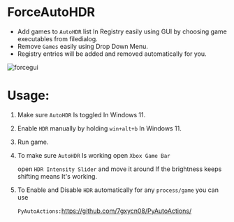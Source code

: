 # ForceAutoHDR


- Add games to `AutoHDR` list In Registry easily using GUI by choosing game executables from filedialog.
- Remove `Games` easily using Drop Down Menu.
- Registry entries will be added and removed automatically for you.



![forcegui](https://github.com/7gxycn08/ForceAutoHDR/assets/121936658/8f62b984-d146-4b3e-a8ea-8ce99d834f91)




# Usage:
1. Make sure `AutoHDR` Is toggled In Windows 11.
2. Enable `HDR` manually by holding `win+alt+b` In Windows 11.
3. Run game.
4. To make sure `AutoHDR` Is working open `Xbox Game Bar`
  
  
   open `HDR Intensity Slider` and move it around If the brightness keeps shifting means It's working.
8. To Enable and Disable `HDR` automatically for any `process/game` you can use
  
  
   `PyAutoActions:`https://github.com/7gxycn08/PyAutoActions/ 
